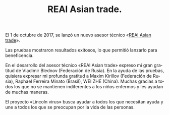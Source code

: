 ﻿---
layout: post

title: REAl Asian trade.
meta: 01.10.2017
cover_img: 2017.10.01/REAl_Asian_trade.png
cover_fit: contain

category: news

lang: es
ref: real_asian_trade
---

El 1 de octubre de 2017, se lanzó un nuevo asesor técnico «<a href="https://lincolnvirus.com/es/ea/real_asian_trade.html" target="_blank">REAl Asian trade</a>».

Las pruebas mostraron resultados exitosos, lo que permitió lanzarlo para beneficencia.

En el desarrollo del asesor técnico «REAl Asian trade» expreso mi gran gratitud de Vladimir Blednov (Federación de Rusia).
En la ayuda de las pruebas, quisiera expresar mi profunda gratitud a Maxim Kirillov (Federación de Rusia), Raphael Ferreira Minato (Brasil), WEI ZHE (China).
Muchas gracias a todos los que no se mantienen indiferentes a los niños enfermos y les ayudan de muchas maneras.

El proyecto «Lincoln virus» busca ayudar a todos los que necesitan ayuda y une a todos los que se preocupan por la vida de las personas.

